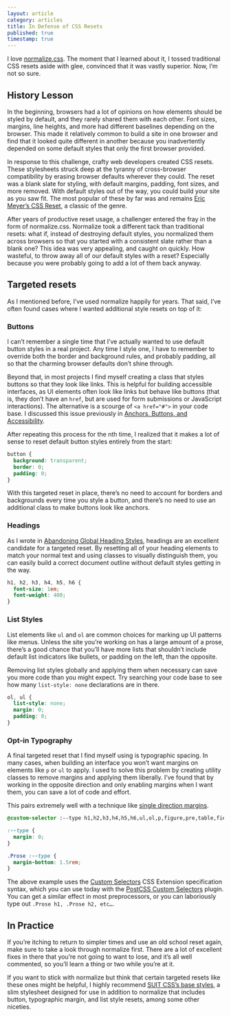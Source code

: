 ```yaml
---
layout: article
category: articles
title: In Defense of CSS Resets
published: true
timestamp: true
---
```


I love [normalize.css](https://necolas.github.io/normalize.css/). The moment that I learned about it, I tossed traditional CSS resets aside with glee, convinced that it was vastly superior. Now, I’m not so sure.

## History Lesson

In the beginning, browsers had a lot of opinions on how elements should be styled by default, and they rarely shared them with each other. Font sizes, margins, line heights, and more had different baselines depending on the browser. This made it relatively common to build a site in one browser and find that it looked quite different in another because you inadvertently depended on some default styles that only the first browser provided.

In response to this challenge, crafty web developers created CSS resets. These stylesheets struck deep at the tyranny of cross-browser compatibility by erasing browser defaults wherever they could. The reset was a blank slate for styling, with default margins, padding, font sizes, and more removed. With default styles out of the way, you could build your site as you saw fit. The most popular of these by far was and remains [Eric Meyer’s CSS Reset](http://meyerweb.com/eric/tools/css/reset/), a classic of the genre.

After years of productive reset usage, a challenger entered the fray in the form of normalize.css. Normalize took a different tack than traditional resets: what if, instead of destroying default styles, you normalized them across browsers so that you started with a consistent slate rather than a blank one? This idea was very appealing, and caught on quickly. How wasteful, to throw away all of our default styles with a reset? Especially because you were probably going to add a lot of them back anyway.

## Targeted resets

As I mentioned before, I’ve used normalize happily for years. That said, I’ve often found cases where I wanted additional style resets on top of it:

### Buttons

I can’t remember a single time that I’ve actually wanted to use default button styles in a real project. Any time I style one, I have to remember to override both the border and background rules, and probably padding, all so that the charming browser defaults don’t shine through.

Beyond that, in most projects I find myself creating a class that styles buttons so that they look like links. This is helpful for building accessible interfaces, as UI elements often look like links but behave like buttons (that is, they don’t have an `href`, but are used for form submissions or JavaScript interactions). The alternative is a scourge of `<a href="#">` in your code base. I discussed this issue previously in [Anchors, Buttons, and Accessibility](http://www.alexlande.com/articles/anchors-buttons-and-accessibility/).

After repeating this process for the nth time, I realized that it makes a lot of sense to reset default button styles entirely from the start:

```css
button {
  background: transparent;
  border: 0;
  padding: 0;
}
```

With this targeted reset in place, there’s no need to account for borders and backgrounds every time you style a button, and there’s no need to use an additional class to make buttons look like anchors.

### Headings

As I wrote in [Abandoning Global Heading Styles](http://www.alexlande.com/articles/abandoning-global-heading-styles/), headings are an excellent candidate for a targeted reset. By resetting all of your heading elements to match your normal text and using classes to visually distinguish them, you can easily build a correct document outline without default styles getting in the way.

```css
h1, h2, h3, h4, h5, h6 {
  font-size: 1em;
  font-weight: 400;
}
```

### List Styles

List elements like `ul` and `ol` are common choices for marking up UI patterns like menus. Unless the site you’re working on has a large amount of a prose, there’s a good chance that you’ll have more lists that shouldn’t include default list indicators like bullets, or padding on the left, than the opposite.

Removing list styles globally and applying them when necessary can save you more code than you might expect. Try searching your code base to see how many `list-style: none` declarations are in there.

```css
ol, ul {
  list-style: none;
  margin: 0;
  padding: 0;
}
```

### Opt-in Typography

A final targeted reset that I find myself using is typographic spacing. In many cases, when building an interface you won’t want margins on elements like `p` or `ul` to apply. I used to solve this problem by creating utility classes to remove margins and applying them liberally. I’ve found that by working in the opposite direction and only enabling margins when I want them, you can save a lot of code and effort.

This pairs extremely well with a technique like [single direction margins](http://csswizardry.com/2012/06/single-direction-margin-declarations/).

```css
@custom-selector :--type h1,h2,h3,h4,h5,h6,ul,ol,p,figure,pre,table,fieldset,hr;

:--type {
  margin: 0;
}

.Prose :--type {
  margin-bottom: 1.5rem;
}
```

The above example uses the [Custom Selectors](https://drafts.csswg.org/css-extensions/#custom-selector) CSS Extension specification syntax, which you can use today with the [PostCSS Custom Selectors](https://github.com/postcss/postcss-custom-selectors) plugin. You can get a similar effect in most preprocessors, or you can laboriously type out `.Prose h1, .Prose h2, etc…`.

## In Practice

If you’re itching to return to simpler times and use an old school reset again, make sure to take a look through normalize first. There are a lot of excellent fixes in there that you’re not going to want to lose, and it’s all well commented, so you’ll learn a thing or two while you’re at it.

If you want to stick with normalize but think that certain targeted resets like these ones might be helpful, I highly recommend [SUIT CSS’s base styles](https://github.com/suitcss/base), a slim stylesheet designed for use in addition to normalize that includes button, typographic margin, and list style resets, among some other niceties.
